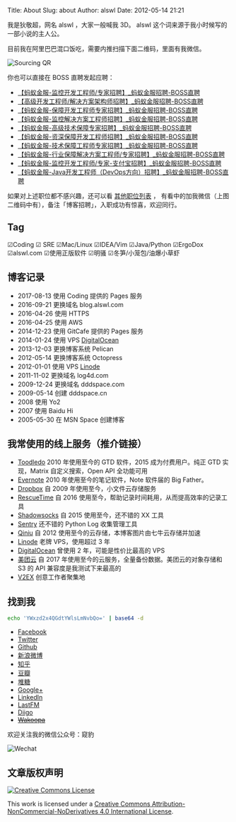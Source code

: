 Title: About
Slug: about
Author: alswl
Date: 2012-05-14 21:21

我是狄敬超，网名 alswl ，大家一般喊我 3D。
alswl 这个词来源于我小时候写的一部小说的主人公。

目前我在阿里巴巴混口饭吃，需要内推扫描下面二维码，里面有我微信。

![Sourcing QR](http://upload.log4d.com/upload_dropbox/meta/sourcing-qr.png)

你也可以直接在 BOSS 直聘发起应聘：

*   [【蚂蚁金服-监控开发工程师/专家招聘】_蚂蚁金服招聘-BOSS直聘](https://www.zhipin.com/job_detail/07f6a42c5bdf619e1XF42dS8FlY~.html?ka=new_search_list_3)
*   [【高级开发工程师/解决方案架构师招聘】_蚂蚁金服招聘-BOSS直聘](https://www.zhipin.com/job_detail/fd739d05dee155051XF42dW0Els~.html?ka=new_search_list_4)
*   [【蚂蚁金服-保障开发工程师专家招聘】_蚂蚁金服招聘-BOSS直聘](https://www.zhipin.com/job_detail/b68477717e54f6f31XF42dS8FFY~.html?ka=new_search_list_5)
*   [【蚂蚁金服-监控解决方案工程师招聘】_蚂蚁金服招聘-BOSS直聘](https://www.zhipin.com/job_detail/7209bf9b349726901XF42dS9GVI~.html?ka=new_search_list_6)
*   [【蚂蚁金服-高级技术保障专家招聘】_蚂蚁金服招聘-BOSS直聘](https://www.zhipin.com/job_detail/103890fa2d5085011XF42dS9Els~.html?ka=new_search_list_7)
*   [【蚂蚁金服-资深保障开发工程师招聘】_蚂蚁金服招聘-BOSS直聘](https://www.zhipin.com/job_detail/265f9efb4eb42e9f1XF42dW0FVM~.html?ka=new_search_list_8)
*   [【蚂蚁金服-技术保障工程师专家招聘】_蚂蚁金服招聘-BOSS直聘](https://www.zhipin.com/job_detail/9527d3320a32f3391XF42dW1GVQ~.html?ka=new_search_list_9)
*   [【蚂蚁金服-行业保障解决方案工程师/专家招聘】_蚂蚁金服招聘-BOSS直聘](https://www.zhipin.com/job_detail/7182c05e105427c41XF42dW1ElE~.html?ka=new_search_list_10)
*   [【蚂蚁金服-监控开发工程师/专家-支付宝招聘】_蚂蚁金服招聘-BOSS直聘](https://www.zhipin.com/job_detail/29cdec2de82ed09c1XF609-0Elo~.html?ka=new_search_list_12)
*   [【蚂蚁金服-Java开发工程师（DevOps方向）招聘】_蚂蚁金服招聘-BOSS直聘](https://www.zhipin.com/job_detail/b2484e7dc415c9701XF42dW7EVI~.html?ka=new_search_list_15)


如果对上述职位都不感兴趣，还可以看 [其他职位列表](https://job.alibaba.com/zhaopin/index.htm) ，
有看中的加我微信（上图二维码中有），备注「博客招聘」，入职成功有惊喜，欢迎同行。


## Tag

☑Coding ☑ SRE ☑Mac/Linux ☑IDEA/Vim ☑Java/Python ☑ErgoDox ☑alswl.com ☑使用正版软件 ☑明骚 ☑冬笋/小笼包/油爆小草虾


## 博客记录

*   2017-08-13 使用 Coding 提供的 Pages 服务
*   2016-09-21 更换域名 blog.alswl.com
*   2016-04-26 使用 HTTPS
*   2016-04-25 使用 AWS
*   2014-12-23 使用 GitCafe 提供的 Pages 服务
*   2014-01-24 使用 VPS [DigitalOcean](https://www.digitalocean.com/?refcode=7f0f1462316f)
*   2013-12-03 更换博客系统 Pelican
*   2012-05-14 更换博客系统 Octopress
*   2012-01-01 使用 VPS [Linode](https://www.linode.com/?r=7e51a136a0eca06c5f6474373f616bbdaa2b5b6c)
*   2011-11-02 更换域名 log4d.com
*   2009-12-24 更换域名 dddspace.com
*   2009-05-14 创建 dddspace.cn
*   2008 使用 Yo2
*   2007 使用 Baidu Hi
*   2005-05-30 在 MSN Space 创建博客


## 我常使用的线上服务（推介链接）

*   [Toodledo](http://www.toodledo.com/index.php?ref=td4d1aebdd0f59e)
    2010 年使用至今的 GTD 软件，2015 成为付费用户。纯正 GTD 实现，Matrix 自定义搜索，Open API 全功能可用
*   [Evernote](https://www.evernote.com/referral/Registration.action?sig=9035c924a08140f7f5de825e5d69770fdcbe64ec51230f3d7df091c72628a2d7&uid=3580216)
    2010 年使用至今的笔记软件，Note 软件届的 Big Father。
*   [Dropbox](http://db.tt/vQqCGcl)
    自 2009 年使用至今，小文件云存储服务
*   [RescueTime](https://www.rescuetime.com/ref/1328871)
    自 2016 使用至今，帮助记录时间耗用，从而提高效率的记录工具
*   [Shadowsocks](https://portal.shadowsocks.to/aff.php?aff=4215)
    自 2015 使用至今，还不错的 XX 工具
*   [Sentry](https://getsentry.com/signup/r_D1W_/) 还不错的 Python Log 收集管理工具
*   [Qiniu](https://portal.qiniu.com/signup?code=3lktq7rq4uhxs)
    自 2012 使用至今的云存储，本博客图片由七牛云存储并加速
*   [Linode](http://www.linode.com/?r=7e51a136a0eca06c5f6474373f616bbdaa2b5b6c)
    老牌 VPS，使用超过 3 年
*   [DigitalOcean](https://www.digitalocean.com/?refcode=7f0f1462316f)
    曾使用 2 年，可能是性价比最高的 VPS
*   [美团云](https://www.mtyun.com/r/96cede1251)
    自 2017 年使用至今的云服务，全量备份数据。美团云的对象存储和 S3 的 API 兼容度是我测试下来最高的
*   [V2EX](http://www.v2ex.com/?r=alswl) 创意工作者聚集地


## 找到我

``` bash
echo 'YWxzd2x4QGdtYWlsLmNvbQo=' | base64 -d
```

*   [Facebook](https://www.facebook.com/alswl)
*   [Twitter](https://twitter.com/alswl/)
*   [Github](https://github.com/alswl/)
*   [新浪微博](http://weibo.com/alswlx)
*   [知乎](https://www.zhihu.com/people/alswl)
*   [豆瓣](http://www.douban.com/people/alswl/)
*   [堆糖](https://www.duitang.com/people/?user_id=1723564092)
*   [Google+](https://plus.google.com/+JasonTi?hl=zh_cn)
*   [LinkedIn](https://www.linkedin.com/in/jason-di-b4883928/)
*   [LastFM](http://cn.last.fm/user/alswl)
*   [Diigo](https://www.diigo.com/profile/alswlx)
*   <del>[Wakoopa](http://social.wakoopa.com/alswl)</del>

欢迎关注我的微信公众号：窥豹

![Wechat](http://upload.log4d.com/upload_dropbox/201605/qrcode_for_gh_17e2f9c2caa4_258.jpg)


## 文章版权声明

[![Creative Commons License](http://upload.log4d.com/upload_dropbox/temp/cc-by-nc-nd.png)](http://creativecommons.org/licenses/by-nc-nd/4.0/)

This work is licensed under a [Creative Commons Attribution-NonCommercial-NoDerivatives 4.0 International License](http://creativecommons.org/licenses/by-nc-nd/4.0/).

